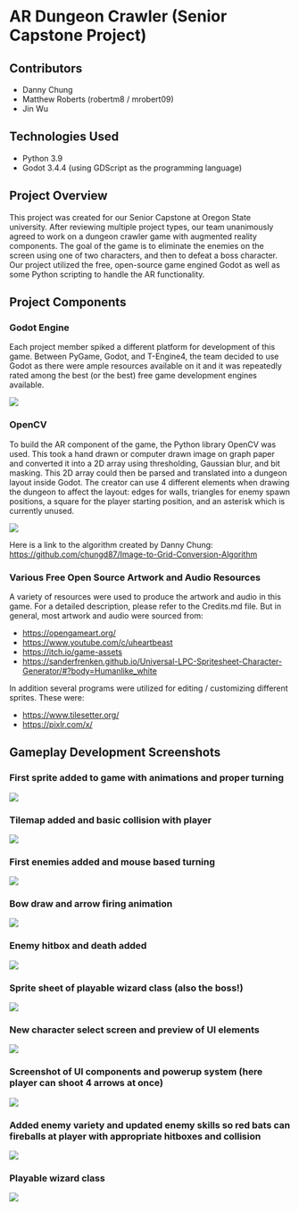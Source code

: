 # AR Dungeon Crawler (Senior Capstone Project)

## Contributors
- Danny Chung
- Matthew Roberts (robertm8 / mrobert09)
- Jin Wu

## Technologies Used
- Python 3.9
- Godot 3.4.4 (using GDScript as the programming language)

## Project Overview
This project was created for our Senior Capstone at Oregon State university. After reviewing multiple project types, our team unanimously agreed to work on a dungeon crawler game with augmented reality components. The goal of the game is to eliminate the enemies on the screen using one of two characters, and then to defeat a boss character. Our project utilized the free, open-source game engined Godot as well as some Python scripting to handle the AR functionality.

## Project Components
### Godot Engine
Each project member spiked a different platform for development of this game. Between PyGame, Godot, and T-Engine4, the team decided to use Godot as there were ample resources available on it and it was repeatedly rated among the best (or the best) free game development engines available.

![](./Screenshots/engine.png)

### OpenCV
To build the AR component of the game, the Python library OpenCV was used. This took a hand drawn or computer drawn image on graph paper and converted it into a 2D array using thresholding, Gaussian blur, and bit masking. This 2D array could then be parsed and translated into a dungeon layout inside Godot. The creator can use 4 different elements when drawing the dungeon to affect the layout: edges for walls, triangles for enemy spawn positions, a square for the player starting position, and an asterisk which is currently unused.

![](./Screenshots/conversionAlgo.gif)

Here is a link to the algorithm created by Danny Chung: 
https://github.com/chungd87/Image-to-Grid-Conversion-Algorithm

### Various Free Open Source Artwork and Audio Resources
A variety of resources were used to produce the artwork and audio in this game. For a detailed description, please refer to the Credits.md file. But in general, most artwork and audio were sourced from:
- https://opengameart.org/
- https://www.youtube.com/c/uheartbeast
- https://itch.io/game-assets
- https://sanderfrenken.github.io/Universal-LPC-Spritesheet-Character-Generator/#?body=Humanlike_white

In addition several programs were utilized for editing / customizing different sprites. These were:
- https://www.tilesetter.org/
- https://pixlr.com/x/

## Gameplay Development Screenshots
### First sprite added to game with animations and proper turning
![](./Screenshots/movement.gif)

### Tilemap added and basic collision with player
![](./Screenshots/sliding.gif)

### First enemies added and mouse based turning
![](./Screenshots/mouse&#32;turning.gif)

### Bow draw and arrow firing animation
![](./Screenshots/shooting.gif)

### Enemy hitbox and death added
![](./Screenshots/enemy&#32;hitbox.gif)

### Sprite sheet of playable wizard class (also the boss!)
![](./Screenshots/fullsheet.png)

### New character select screen and preview of UI elements
![](./Screenshots/select.png)

### Screenshot of UI components and powerup system (here player can shoot 4 arrows at once)
![](./Screenshots/boss.png)

### Added enemy variety and updated enemy skills so red bats can fireballs at player with appropriate hitboxes and collision
![](./Screenshots/superbats.gif)

### Playable wizard class
![](./Screenshots/wizard&#32;demo.gif)
